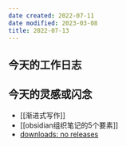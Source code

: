 ```yaml
---
date created: 2022-07-11
date modified: 2023-03-08
title: 2022-07-13
---
```


## 今天的工作日志

## 今天的灵感或闪念

- [[渐进式写作]]
- [[obsidian组织笔记的5个要素]]
- [downloads: no releases](https://img.shields.io/github/downloads/oldwinter/knowledge-garden/total)
